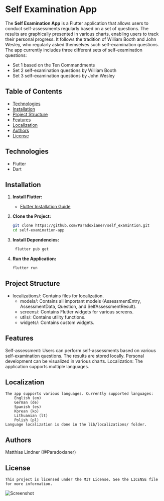 # Self Examination App

The **Self Examination App** is a Flutter application that allows users to conduct self-assessments regularly based on a set of questions. The results are graphically presented in various charts, enabling users to track their personal progress. It follows the tradition of William Booth and John Wesley, who regularly asked themselves such self-examination questions. The app currently includes three different sets of self-examination questions:

- Set 1 based on the Ten Commandments
- Set 2 self-examination questions by William Booth
- Set 3 self-examination questions by John Wesley

## Table of Contents

- [Technologies](#technologies)
- [Installation](#installation)
- [Project Structure](#project-structure)
- [Features](#features)
- [Localization](#localization)
- [Authors](#authors)
- [License](#license)

## Technologies

- Flutter
- Dart

## Installation

1. **Install Flutter:**
    - [Flutter Installation Guide](https://flutter.dev/docs/get-started/install)

2. **Clone the Project:**
   ```bash
   git clone https://github.com/Paradoxianer/self_examintion.git
   cd self-examination-app

3. **Install Dependencies:**
   ```bash
    flutter pub get

4. **Run the Application:**
    ```bash
   flutter run

## Project Structure
   - localizations/: Contains files for localization. 
     - models/: Contains all important models (AssessmentEntry, AssessmentData, Question, and SelfAssessmentResult). 
     - screens/: Contains Flutter widgets for various screens. 
     - utils/: Contains utility functions. 
     - widgets/: Contains custom widgets.

## Features
Self-assessment: Users can perform self-assessments based on various self-examination questions.
The results are stored locally.
Personal development can be visualized in various charts.
Localization: The application supports multiple languages.

## Localization
    The app supports various languages. Currently supported languages:
        English (en)
        German (de)
        Spanish (es)
        Korean (ko)
        Lithuanian (lt)
        Polish (pl)
    Language localization is done in the lib/localizations/ folder.

## Authors
Matthias Lindner (@Paradoxianer)

## License
    This project is licensed under the MIT License. See the LICENSE file for more information.

![Screenshot](.assets/screenshots/Screenshot_self_examination.png)
